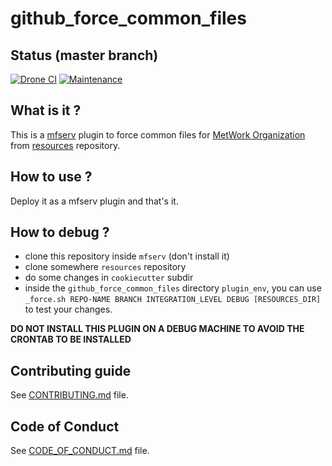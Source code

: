 # github_force_common_files

[//]: # (automatically generated from https://github.com/metwork-framework/resources/blob/master/cookiecutter/_%7B%7Bcookiecutter.repo%7D%7D/README.md)

## Status (master branch)
[![Drone CI](http://metwork-framework.org:8000/api/badges/metwork-framework/github_force_common_files/status.svg)](http://metwork-framework.org:8000/metwork-framework/github_force_common_files)
[![Maintenance](https://github.com/metwork-framework/resources/blob/master/badges/maintained.svg)]()


## What is it ?

This is a [mfserv](https://github.com/metwork-framework/mfserv) plugin to force common files
for [MetWork Organization](https://github.com/metwork-framework) from [resources](https://github.com/metwork-framework/resources)
repository.

## How to use ?

Deploy it as a mfserv plugin and that's it.

## How to debug ?

- clone this repository inside `mfserv` (don't install it)
- clone somewhere `resources` repository
- do some changes in `cookiecutter` subdir
- inside the `github_force_common_files` directory `plugin_env`, you can use
`_force.sh REPO-NAME BRANCH INTEGRATION_LEVEL DEBUG [RESOURCES_DIR]` to test your changes.

**DO NOT INSTALL THIS PLUGIN ON A DEBUG MACHINE TO AVOID THE CRONTAB TO BE INSTALLED**




## Contributing guide

See [CONTRIBUTING.md](CONTRIBUTING.md) file.



## Code of Conduct

See [CODE_OF_CONDUCT.md](CODE_OF_CONDUCT.md) file.


